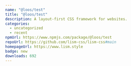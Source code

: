 ```yaml
---
name: "@loos/test"
title: "@loos/test"
description: A layout-first CSS framework for websites.
categories:
  - uncategorized
  - recent
npmUrl: https://www.npmjs.com/package/@loos/test
repoUrl: https://github.com/lism-css/lism-css#main
homepageUrl: https://www.lism.style
badge: new
downloads: 692
---
```

